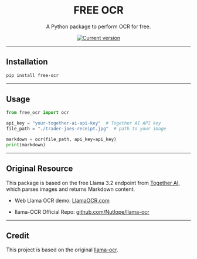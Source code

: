 
<div align="center">
  <div>
    <h1 align="center">FREE OCR</h1>
  </div>
	<p>A Python package to perform OCR for free.</p>

<a href="https://pypi.org/project/free-ocr/"><img src="https://img.shields.io/pypi/v/free-ocr" alt="Current version"></a>

</div>

---

## Installation

```bash
pip install free-ocr
```

---

## Usage

```python
from free_ocr import ocr

api_key = "your-together-ai-api-key"  # Together AI API key
file_path = "./trader-joes-receipt.jpg"  # path to your image

markdown = ocr(file_path, api_key=api_key)
print(markdown)
```

---

## Original Resource

This package is based on the free Llama 3.2 endpoint from [Together AI](https://dub.sh/together-ai), which parses images and returns Markdown content.

 - Web Llama OCR demo: [LlamaOCR.com](https://llamaocr.com/)

 - llama-OCR Official Repo: [github.com/Nutlope/llama-ocr](https://github.com/Nutlope/llama-ocr)

---

## Credit

This project is based on the original [llama-ocr](https://github.com/Nutlope/llama-ocr).
